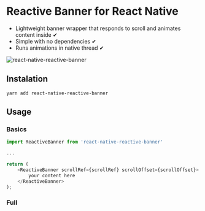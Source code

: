 # Reactive Banner for React Native
* Lightweight banner wrapper that responds to scroll and animates content inside ✔
* Simple with no dependencies ✔
* Runs animations in native thread ✔

![react-native-reactive-banner](https://user-images.githubusercontent.com/45104241/77213730-299a9e80-6b0c-11ea-96d2-cab2bb28388f.gif)

## Instalation

```
yarn add react-native-reactive-banner
```

## Usage

### Basics
```js
import ReactiveBanner from 'react-native-reactive-banner'

...

return (
	<ReactiveBanner scrollRef={scrollRef} scrollOffset={scrollOffset}>
		your content here
	</ReactiveBanner>
);
```

### Full


